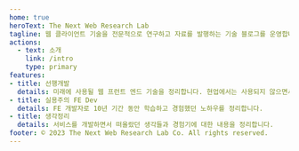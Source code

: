 ```yaml
---
home: true
heroText: The Next Web Research Lab
tagline: 웹 클라이언트 기술을 전문적으로 연구하고 자료를 발행하는 기술 블로그를 운영합니다.
actions:
  - text: 소개
    link: /intro
    type: primary
features:
- title: 선행개발
  details: 미래에 사용될 웹 프런트 엔드 기술을 정리합니다. 현업에서는 사용되지 않으면서 시험적인 기술을 위주로 정리합니다.
- title: 실용주의 FE Dev
  details: FE 개발자로 10년 기간 동안 학습하고 경험했던 노하우를 정리합니다.
- title: 생각정리
  details: 서비스를 개발하면서 떠올랐던 생각들과 경험기에 대한 내용을 정리합니다.
footer: © 2023 The Next Web Research Lab Co. All rights reserved.
---
```


